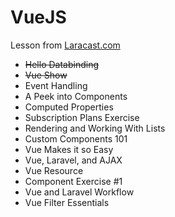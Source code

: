 # VueJS
Lesson from [Laracast.com](https://laracasts.com/series/learning-vue-step-by-step)
- ~~Hello Databinding~~
- ~~Vue Show~~
- Event Handling
- A Peek into Components
- Computed Properties
- Subscription Plans Exercise
- Rendering and Working With Lists
- Custom Components 101
- Vue Makes it so Easy
- Vue, Laravel, and AJAX
- Vue Resource
- Component Exercise #1
- Vue and Laravel Workflow
- Vue Filter Essentials

